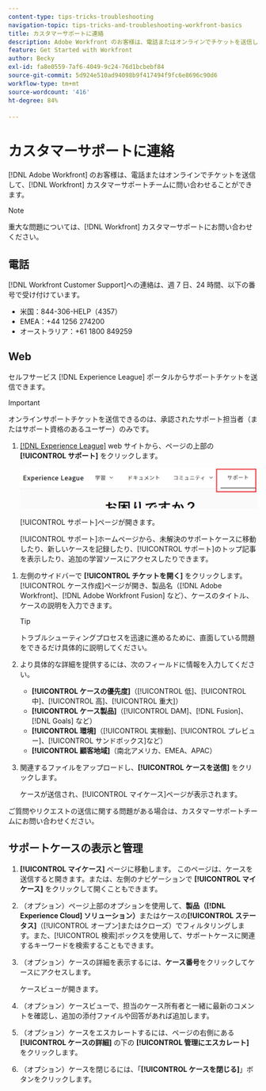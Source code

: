 ```yaml
---
content-type: tips-tricks-troubleshooting
navigation-topic: tips-tricks-and-troubleshooting-workfront-basics
title: カスタマーサポートに連絡
description: Adobe Workfront のお客様は、電話またはオンラインでチケットを送信して、Workfront カスタマーサポートチームに問い合わせることができます。この記事では、カスタマーサポートへの問い合わせ方法と、サポートケースの表示と管理の手順について説明します。
feature: Get Started with Workfront
author: Becky
exl-id: fa8e0559-7af6-4049-9c24-76d1bcbebf84
source-git-commit: 5d924e510ad94098b9f417494f9fc6e8696c90d6
workflow-type: tm+mt
source-wordcount: '416'
ht-degree: 84%

---
```


# カスタマーサポートに連絡

<!--Audited: 12/2023-->

<!--
<p>(We need to keep this as a standalone article. It is linked in multiple articles and FAQs.)</p>
-->

[!DNL Adobe Workfront] のお客様は、電話またはオンラインでチケットを送信して、[!DNL Workfront] カスタマーサポートチームに問い合わせることができます。

>[!NOTE]
>
>重大な問題については、[!DNL Workfront] カスタマーサポートにお問い合わせください。

## 電話

[!DNL Workfront Customer Support]への連絡は、週 7 日、24 時間、以下の番号で受け付けています。

* 米国：844-306-HELP（4357）
* EMEA：+44 1256 274200
* オーストラリア：+61 1800 849259

## Web

セルフサービス [!DNL Experience League] ポータルからサポートチケットを送信できます。

>[!IMPORTANT]
>
>オンラインサポートチケットを送信できるのは、承認されたサポート担当者（またはサポート資格のあるユーザー）のみです。


1. [[!DNL Experience League]](https://experienceleague.adobe.com) web サイトから、ページの上部の **[!UICONTROL サポート]** をクリックします。

   ![](assets/experience-league-top-navigation-with-support-highlighted.png)

   [!UICONTROL サポート]ページが開きます。

   [!UICONTROL サポート]ホームページから、未解決のサポートケースに移動したり、新しいケースを記録したり、[!UICONTROL サポート]のトップ記事を表示したり、追加の学習ソースにアクセスしたりできます。

<!--1. To submit a case, select the option **[!UICONTROL Open a support case]**, then click **[!UICONTROL Sign] In**.-->

1. 左側のサイドバーで **[!UICONTROL チケットを開く]** をクリックします。
[!UICONTROL ケース作成]ページが開き、製品名（[!DNL Adobe Workfront]、[!DNL Adobe Workfront Fusion] など）、ケースのタイトル、ケースの説明を入力できます。

   >[!TIP]
   >
   >トラブルシューティングプロセスを迅速に進めるために、直面している問題をできるだけ具体的に説明してください。


1. より具体的な詳細を提供するには、次のフィールドに情報を入力してください。

   * **[!UICONTROL ケースの優先度]**（[!UICONTROL 低]、[!UICONTROL 中]、[!UICONTROL 高]、[!UICONTROL 重大]）
   * **[!UICONTROL ケース製品]**（[!UICONTROL DAM]、[!DNL Fusion]、[!DNL Goals] など）
   * **[!UICONTROL 環境]**（[!UICONTROL 実稼動]、[!UICONTROL プレビュー]、[!UICONTROL サンドボックス]など）
   * **[!UICONTROL 顧客地域]**（南北アメリカ、EMEA、APAC）

1. 関連するファイルをアップロードし、**[!UICONTROL ケースを送信]** をクリックします。

   ケースが送信され、[!UICONTROL マイケース]ページが表示されます。

   <!--
   [](assets/all-cases-list-exl-support-portal.png)
   -->

ご質問やリクエストの送信に関する問題がある場合は、カスタマーサポートチームにお問い合わせください。


## サポートケースの表示と管理

1. **[!UICONTROL マイケース]** ページに移動します。 このページは、ケースを送信すると開きます。または、左側のナビゲーションで **[!UICONTROL マイケース]** をクリックして開くこともできます。

1. （オプション）ページ上部のオプションを使用して、**製品（[!DNL Experience Cloud] ソリューション）**&#x200B;またはケースの&#x200B;**[!UICONTROL ステータス]**（[!UICONTROL オープン]またはクローズ）でフィルタリングします。また、[!UICONTROL 検索]ボックスを使用して、サポートケースに関連するキーワードを検索することもできます。

1. （オプション）ケースの詳細を表示するには、**ケース番号**&#x200B;をクリックしてケースにアクセスします。

   ケースビューが開きます。

1. （オプション）ケースビューで、担当のケース所有者と一緒に最新のコメントを確認し、追加の添付ファイルや回答があれば追加します。

1. （オプション）ケースをエスカレートするには、ページの右側にある **[!UICONTROL ケースの詳細]** の下の **[!UICONTROL 管理にエスカレート]** をクリックします。

1. （オプション）ケースを閉じるには、「**[!UICONTROL ケースを閉じる]**」ボタンをクリックします。


<!--drafted: I took the information above from this blog post by Jon Chen (on September 13, 2022): https://experienceleaguecommunities.adobe.com/t5/workfront-blogs/how-to-submit-a-support-ticket-on-experience-league/ba-p/461737)

- this is the information that was there before - pointing to WorkfrontOne: 

If you are logged in as an Authorized Support Contact, you can contact Workfront Customer Support through the Workfront One site and create a case, formally called a ticket.

1. Log in to [**one.workfront.com**](https://one.workfront.com/) as an Authorized Support Contact.
1. On the **Home** page, click **Support**.

   ![](assets/supporthome-350x138.png)

   The Customer Support page displays.

   >[!NOTE]
   >
   >If you don't see the Support option on the Home page, you are not an Authorized Support Contact. Your Workfront administrator can contact Workfront Customer Support and request you be added an Authorized Support Contact. If you are the only Workfront administrator for your organization, contact the Workfront Support team by phone.

1. Complete the fields in the **Create a Support Case** form. All fields are required.  

   <table style="table-layout:auto">
    <tr>
        <td><strong>Subject</strong></td>
        <td>Type a brief question or explanation of the issue you are experiencing.</td>
    </tr>
    <tr>
        <td><strong>Description</strong></td>
        <td>Type a detailed description of the issue. Include as much information as possible.</td>
    </tr>
    <tr>
        <td><strong>Priority</strong></td>
        <td> </td>
    </tr>
    <tr>
        <td><strong>Case Product</strong></td>
        <td>Select the product in which you are experiencing the issue. If the issue is not related to a specific product, select None.</td>
    </tr>
    <tr>
        <td><strong>Product Area</strong></td>
        <td>Select the area of the product that best relates to the issue. If the related area is not listed in the drop-down menu, select Not Listed.</td>
    </tr>
    <tr>
        <td><strong>Environment</strong></td>
        <td>Select the environment in which the issue occurs. If you are seeing the issue in both the Production and Sandbox environments, please select Production.</td>
    </tr>
    <tr>
        <td><strong>Customer Region</strong></td>
        <td> </td>
    </tr>
   </table>

1. (Optional) Attach a file, such as an image or video file.

   1. At the bottom of the form, click **Upload File**.
   1. Click **Upload File**, then browse for and select the desired file.

      ![](assets/supportselectfile-350x368.png)

   1. Click **Done** to upload the file to the case.

1. Click **Submit** to submit the case to Workfront Customer Support.

-->



